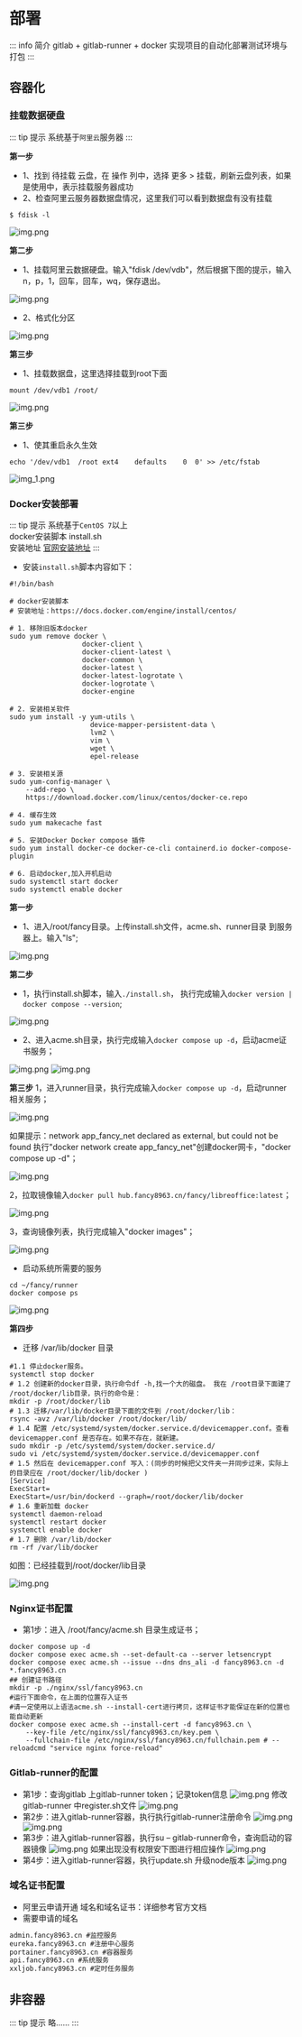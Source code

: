 # 部署

::: info 简介
gitlab + gitlab-runner + docker 实现项目的自动化部署测试环境与打包
:::

## 容器化

### 挂载数据硬盘

::: tip 提示
系统基于`阿里云`服务器
:::

__第一步__

- 1、找到 待挂载 云盘，在 操作 列中，选择 更多 > 挂载，刷新云盘列表，如果是使用中，表示挂载服务器成功
- 2、检查阿里云服务器数据盘情况，这里我们可以看到数据盘有没有挂载

```shell
$ fdisk -l
```

![img.png](/后端框架/images/deploy-002.png)

__第二步__

- 1、挂载阿里云数据硬盘。输入"fdisk /dev/vdb"，然后根据下图的提示，输入n，p，1，回车，回车，wq，保存退出。

![img.png](/后端框架/images/deploy-003.png)

- 2、格式化分区

![img.png](/后端框架/images/deploy-004.png)

__第三步__

- 1、挂载数据盘，这里选择挂载到root下面

```shell
mount /dev/vdb1 /root/
```

![img.png](/后端框架/images/deploy-005.png)

__第三步__

- 1、使其重启永久生效

```shell
echo '/dev/vdb1  /root ext4    defaults    0  0' >> /etc/fstab
```

![img_1.png](/后端框架/images/deploy-006.png)

### Docker安装部署

::: tip 提示
系统基于`CentOS 7`以上 <br />
docker安装脚本 install.sh  <br />
安装地址 [官网安装地址](https://docs.docker.com/engine/install/centos/)
:::

- 安装`install.sh`脚本内容如下：

```shell
#!/bin/bash

# docker安装脚本
# 安装地址：https://docs.docker.com/engine/install/centos/

# 1. 移除旧版本docker
sudo yum remove docker \
                  docker-client \
                  docker-client-latest \
                  docker-common \
                  docker-latest \
                  docker-latest-logrotate \
                  docker-logrotate \
                  docker-engine

# 2. 安装相关软件
sudo yum install -y yum-utils \
                    device-mapper-persistent-data \
                    lvm2 \
                    vim \
                    wget \
                    epel-release

# 3. 安装相关源
sudo yum-config-manager \
    --add-repo \
    https://download.docker.com/linux/centos/docker-ce.repo

# 4. 缓存生效
sudo yum makecache fast

# 5. 安装Docker Docker compose 插件
sudo yum install docker-ce docker-ce-cli containerd.io docker-compose-plugin

# 6. 启动docker,加入开机启动
sudo systemctl start docker
sudo systemctl enable docker
```

__第一步__

- 1、进入/root/fancy目录。上传install.sh文件，acme.sh、runner目录 到服务器上。输入"ls";

![img.png](/后端框架/images/deploy-007.png)

__第二步__

- 1，执行install.sh脚本，输入`./install.sh`， 执行完成输入`docker version | docker compose --version`;

![img.png](/后端框架/images/deploy-008.png)

- 2、进入acme.sh目录，执行完成输入`docker compose up -d`，启动acme证书服务；

![img.png](/后端框架/images/deploy-009.png)
![img.png](/后端框架/images/deploy-010.png)

__第三步__
1，进入runner目录，执行完成输入`docker compose up -d`，启动runner 相关服务；

![img.png](/后端框架/images/deploy-011.png)

如果提示：network app_fancy_net declared as external, but could not be found
执行"docker network create app_fancy_net"创建docker网卡，"docker compose up -d"；

![img.png](/后端框架/images/deploy-012.png)

2，拉取镜像输入`docker pull hub.fancy8963.cn/fancy/libreoffice:latest`；

![img.png](/后端框架/images/deploy-013.png)

3，查询镜像列表，执行完成输入"docker images"；

![img.png](/后端框架/images/deploy-014.png)

- 启动系统所需要的服务

```shell
cd ~/fancy/runner
docker compose ps
```

![img.png](/后端框架/images/deploy-015.png)

__第四步__

- 迁移 /var/lib/docker 目录

```shell
#1.1 停止docker服务。
systemctl stop docker
# 1.2 创建新的docker目录，执行命令df -h,找一个大的磁盘。 我在 /root目录下面建了 /root/docker/lib目录，执行的命令是：
mkdir -p /root/docker/lib
# 1.3 迁移/var/lib/docker目录下面的文件到 /root/docker/lib：
rsync -avz /var/lib/docker /root/docker/lib/
# 1.4 配置 /etc/systemd/system/docker.service.d/devicemapper.conf。查看 devicemapper.conf 是否存在。如果不存在，就新建。
sudo mkdir -p /etc/systemd/system/docker.service.d/
sudo vi /etc/systemd/system/docker.service.d/devicemapper.conf
# 1.5 然后在 devicemapper.conf 写入：(同步的时候把父文件夹一并同步过来，实际上的目录应在 /root/docker/lib/docker )
[Service]
ExecStart=
ExecStart=/usr/bin/dockerd --graph=/root/docker/lib/docker
# 1.6 重新加载 docker
systemctl daemon-reload
systemctl restart docker
systemctl enable docker
# 1.7 删除 /var/lib/docker
rm -rf /var/lib/docker
```

如图：已经挂载到/root/docker/lib目录

![img.png](/后端框架/images/deploy-015.png)

### Nginx证书配置

- 第1步：进入 /root/fancy/acme.sh 目录生成证书；

```shell
docker compose up -d
docker compose exec acme.sh --set-default-ca --server letsencrypt
docker compose exec acme.sh --issue --dns dns_ali -d fancy8963.cn -d *.fancy8963.cn
## 创建证书路径
mkdir -p ./nginx/ssl/fancy8963.cn
#运行下面命令，在上面的位置存入证书
#请一定使用以上语法acme.sh --install-cert进行拷贝，这样证书才能保证在新的位置也能自动更新
docker compose exec acme.sh --install-cert -d fancy8963.cn \
    --key-file /etc/nginx/ssl/fancy8963.cn/key.pem \
    --fullchain-file /etc/nginx/ssl/fancy8963.cn/fullchain.pem # --reloadcmd "service nginx force-reload"
```

### Gitlab-runner的配置

- 第1步：查询gitlab 上gitlab-runner token；记录token信息
  ![img.png](/后端框架/images/deploy-016.png)
  修改gitlab-runner 中register.sh文件
  ![img.png](/后端框架/images/deploy-017.png)
- 第2步：进入gitlab-runner容器，执行执行gitlab-runner注册命令
  ![img.png](/后端框架/images/deploy-018.png)
  ![img.png](/后端框架/images/deploy-019.png)
- 第3步：进入gitlab-runner容器，执行su – gitlab-runner命令，查询启动的容器镜像
  ![img.png](/后端框架/images/deploy-020.png)
  如果出现没有权限安下图进行相应操作
  ![img.png](/后端框架/images/deploy-021.png)
- 第4步：进入gitlab-runner容器，执行update.sh 升级node版本
  ![img.png](/后端框架/images/deploy-022.png)

### 域名证书配置

- 阿里云申请开通 域名和域名证书：详细参考官方文档
- 需要申请的域名

```txt
admin.fancy8963.cn #监控服务
eureka.fancy8963.cn #注册中心服务
portainer.fancy8963.cn #容器服务
api.fancy8963.cn #系统服务
xxljob.fancy8963.cn #定时任务服务
```

## 非容器

::: tip 提示
略......
:::